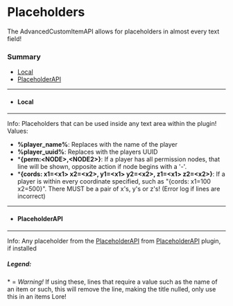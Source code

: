 # Placeholders #
The AdvancedCustomItemAPI allows for placeholders in almost every text field!
### Summary ###
- [Local](#local)
- [PlaceholderAPI](#placeholderapi)
***
- #### Local ####
***
  Info: Placeholders that can be used inside any text area within the plugin!  
  Values:
  - **%player_name%**: Replaces with the name of the player
  - **%player_uuid%**: Replaces with the players UUID
  - \***{perm:\<NODE\>,\<NODE2\>}**: If a player has all permission nodes, that line will be shown, opposite action if node begins with a '-'.
  - \***{cords: x1=\<x1\> x2=\<x2\>, y1=\<x1\> y2=\<x2\>, z1=\<x1\> z2=\<x2\>}**: If a player is within every coordinate specified, such as "{cords: x1=100 x2=500}". There MUST be a pair of x's, y's or z's! (Error log if lines are incorrect)
***
- #### PlaceholderAPI ###
***
  Info: Any placeholder from the [PlaceholderAPI](https://www.spigotmc.org/wiki/placeholderapi-placeholders/) from [PlaceholderAPI](https://www.spigotmc.org/resources/placeholderapi.6245/) plugin, if installed

##### Legend: #####
   \* = *Warning!* If using these, lines that require a value such as the name of an item or such, this will remove the line, making the title nulled, only use this in an items Lore!
